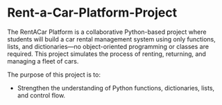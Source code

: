 # Rent-a-Car-Platform-Project
The RentACar Platform is a collaborative Python-based project where students will build a car rental management system using only functions, lists, and dictionaries—no object-oriented programming or classes are required. This project simulates the process of renting, returning, and managing a fleet of cars.

The purpose of this project is to:
* Strengthen the understanding of Python functions, dictionaries, lists, and control flow.

